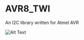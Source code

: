 # AVR8_TWI

An I2C library written for Atmel AVR 

![Alt Text](https://github.com/Hypergolix/AVR8_TWI/blob/master/ezgif.com-gif-maker%20(1).gif)
